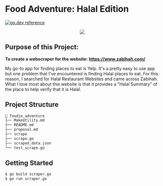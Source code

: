 # Food Adventure: Halal Edition
[![go.dev reference](https://img.shields.io/badge/go.dev-reference-007d9c?logo=go&logoColor=white&style=flat-square)](https://pkg.go.dev/url/of/your-module)

<p align=center>
  <img src="https://lh3.googleusercontent.com/proxy/dCqMnRD6zwPChn-LbKJUDqP_WzPMZnpQjoSiQdHqiSZWsa1gzoEAm_RMTov1-vbJbL69eCoSTNtUXQLFHjgfhbEbRiWDSQNmF-iE50qiEIv9M9vuflC9O6QNoV_vX-C398UwEN9SuZTwoR7RjTX07tTpsZOmymRc8lB7sG5dOA">
</p>

## Purpose of this Project: 
**To create a webscraper for the website: https://www.zabihah.com/**

My go-to app for finding places to eat is Yelp. It's a pretty easy to use app but one problem that I've encountered is finding Halal places to eat.
For this reason, I searched for Halal Restaurant Websites and came across Zabihah. What I love most about this website is that it provides a "Halal Summary"
of the place to help verify that it is Halal.

## Project Structure

```bash
📂 foodie_adventure
├── MakeUtility.md
├── README.md
├── proposal.md
├── scrape
├── scrape.go
├── scraped_data.json
└── test_scrape.go
```

## Getting Started
```bash
$ go build scraper.go
$ go run scraper.go

```
